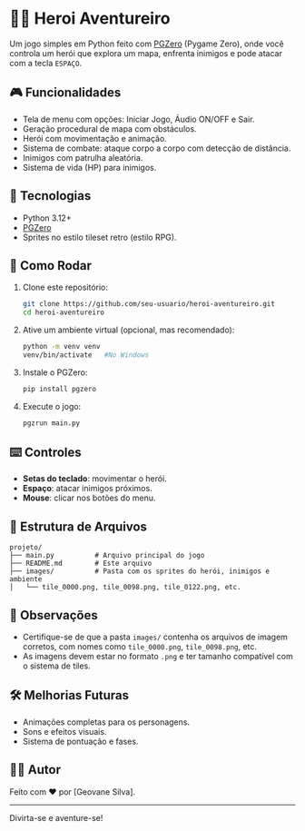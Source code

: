 # 🧙‍♂️ Heroi Aventureiro

Um jogo simples em Python feito com [PGZero](https://pygame-zero.readthedocs.io/en/stable/) (Pygame Zero), onde você controla um herói que explora um mapa, enfrenta inimigos e pode atacar com a tecla `ESPAÇO`.

## 🎮 Funcionalidades

- Tela de menu com opções: Iniciar Jogo, Áudio ON/OFF e Sair.
- Geração procedural de mapa com obstáculos.
- Herói com movimentação e animação.
- Sistema de combate: ataque corpo a corpo com detecção de distância.
- Inimigos com patrulha aleatória.
- Sistema de vida (HP) para inimigos.

## 🧰 Tecnologias

- Python 3.12+
- [PGZero](https://pygame-zero.readthedocs.io/en/stable/)
- Sprites no estilo tileset retro (estilo RPG).

## 🚀 Como Rodar

1. Clone este repositório:
   ```bash
   git clone https://github.com/seu-usuario/heroi-aventureiro.git
   cd heroi-aventureiro
   ```

2. Ative um ambiente virtual (opcional, mas recomendado):
   ```bash
   python -m venv venv
   venv/bin/activate   #No Windows
   ```

3. Instale o PGZero:
   ```bash
   pip install pgzero
   ```

4. Execute o jogo:
   ```bash
   pgzrun main.py
   ```

## ⌨️ Controles

- **Setas do teclado**: movimentar o herói.
- **Espaço**: atacar inimigos próximos.
- **Mouse**: clicar nos botões do menu.

## 📁 Estrutura de Arquivos

```
projeto/
├── main.py          # Arquivo principal do jogo
├── README.md        # Este arquivo
├── images/          # Pasta com os sprites do herói, inimigos e ambiente
│   └── tile_0000.png, tile_0098.png, tile_0122.png, etc.
```

## 📌 Observações

- Certifique-se de que a pasta `images/` contenha os arquivos de imagem corretos, com nomes como `tile_0000.png`, `tile_0098.png`, etc.
- As imagens devem estar no formato `.png` e ter tamanho compatível com o sistema de tiles.

## 🛠 Melhorias Futuras

- Animações completas para os personagens.
- Sons e efeitos visuais.
- Sistema de pontuação e fases.

## 🧑‍💻 Autor

Feito com ❤️ por [Geovane Silva].

---

Divirta-se e aventure-se!
